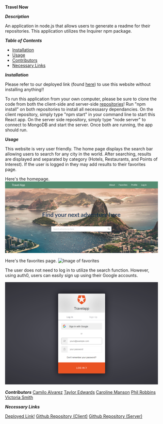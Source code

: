 **Travel Now**

**_Description_**

An application in node.js that allows users to generate a readme for their repositories. This application utilizes the Inquirer npm package.

**_Table of Contents_**

- [Installation](#Installation)
- [Usage](#Usage)
- [Contributors](#Guidelines)
- [Necessary Links](#More)

<a name="Installation">**_Installation_**</a>

Please refer to our deployed link (found [here](#more)) to use this website without installing anything!!

To run this application from your own computer, please be sure to clone the code from both the client-side and server-side [repositories](#more)! Run "npm install" on both repositories to install all necessasry dependancies. On the client repository, simply type "npm start" in your command line to start this React app. On the server side repository, simply type "node server" to connect to MongoDB and start the server. Once both are running, the app should run.

<a name="Usage">**_Usage_**</a>

This website is very user friendly. The home page displays the search bar allowing users to search for any city in the world. After searching, results are displayed and separated by category (Hotels, Restaurants, and Points of Interest). If the user is logged in they may add results to their favorites page.

Here's the homepage.
![Image of home](/assets/home.png)

Here's the favorites page.
![Image of favorites]()

The user does not need to log in to utilize the search function. However, using auth0, users can easily sign up using their Google accounts.

![Image of login](/assets/login.png)

<a name="Guidelines">**_Contributors_**</a>
[Camilo Alvarez](https://github.com/Melo718)
[Taylor Edwards](www.github.com/tedwar52)
[Caroline Manson](https://github.com/carolinem15)
[Phil Robbins](https://github.com/plrobbins)
[Victoria Smith](https://github.com/Vsmith408)

<a name="More">**_Necessary Links_**</a>

[Deployed Link!](https://projecttravelnow.netlify.app/)
[Github Repository (Client)](https://github.com/Vsmith408/Project3-client)
[Github Repository (Server)](https://github.com/carolinem15/project3)
